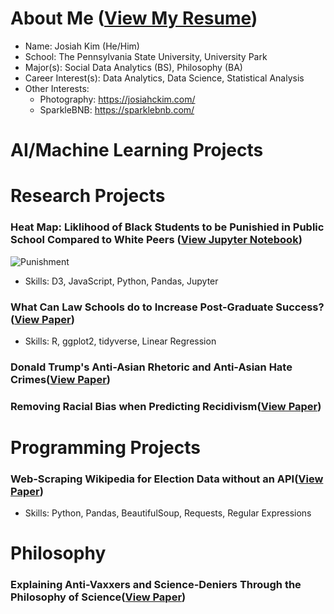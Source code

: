 # About Me ([View My Resume](https://github.com/josiahckim/main/blob/main/KIM_RESUME.pdf))

- Name: Josiah Kim (He/Him)
- School: The Pennsylvania State University, University Park
- Major(s): Social Data Analytics (BS), Philosophy (BA) 
- Career Interest(s): Data Analytics, Data Science, Statistical Analysis 
- Other Interests:
	 - Photography: https://josiahckim.com/
	 - SparkleBNB: https://sparklebnb.com/


# AI/Machine Learning Projects



# Research Projects

### Heat Map: Liklihood of Black Students to be Punishied in Public School Compared to White Peers ([View Jupyter Notebook](https://github.com/josiahckim/main/blob/main/Classes/Visual_Analytics_for_Data_Sciences/Kim_GroupProjectFinal.ipynb))

![Punishment](https://lh3.googleusercontent.com/pw/ACtC-3eIWAQLKvSOF6SzMuxfngkI2k5C9cNt9NQ09gA2nvLN0DdyARMs6seQ7So9JQuNl7nqLOklD1aLuR6dVnFLsdptv7L_4SG1iZ5i0q0kA7SyrInAaGJWZWkjK2ri0z208-9l6iMdjtj6I230uPRuHgcB=w1003-h682-no?authuser=0)

- Skills: D3, JavaScript, Python, Pandas, Jupyter


### What Can Law Schools do to Increase Post-Graduate Success?([View Paper](https://github.com/josiahckim/main/blob/main/Classes/Empirical_Legal_Studies/Kim_FinalPaper.pdf))
- Skills: R, ggplot2, tidyverse, Linear Regression 

### Donald Trump's Anti-Asian Rhetoric and Anti-Asian Hate Crimes([View Paper](https://github.com/josiahckim/main/blob/main/Classes/Social_Data_Analytics_Independent_Study/Kim_FinalProject.pdf))


### Removing Racial Bias when Predicting Recidivism([View Paper](https://github.com/josiahckim/main/blob/main/Classes/Empirical_Legal_Studies/Kim_Module3.pdf))







# Programming Projects
### Web-Scraping Wikipedia for Election Data without an API([View Paper](https://github.com/josiahckim/main/blob/main/Classes/Social_Data_Analytics_Independent_Study/Kim_WebscrapingAssignment2.py))
- Skills: Python, Pandas, BeautifulSoup, Requests, Regular Expressions


# Philosophy

### Explaining Anti-Vaxxers and Science-Deniers Through the Philosophy of Science([View Paper](https://github.com/josiahckim/main/blob/main/Classes/Philosophy_of_Science/Kim_FinalPaper.pdf))


